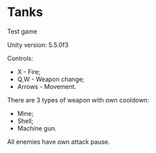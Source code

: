 # Tanks
Test game

Unity version: 5.5.0f3

Controls:
 - X - Fire;
 - Q,W - Weapon change;
 - Arrows - Movement.

There are 3 types of weapon with own cooldown:
- Mine;
- Shell;
- Machine gun.

All enemies have own attack pause.
